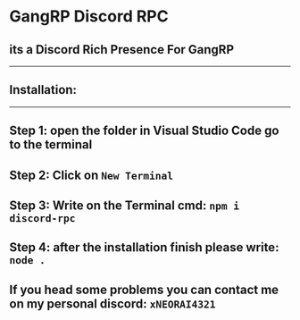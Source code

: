 # GangRP Discord RPC

its a Discord Rich Presence For GangRP
---

------------------------------------------------------------------------------
**__Installation:__**
------------------------------------------------------------------------------

------------------------------------------------------------------------------
Step 1: open the folder in Visual Studio Code go to the terminal
------------------------------------------------------------------------------
Step 2: Click on ``New Terminal``
------------------------------------------------------------------------------
Step 3: Write on the Terminal cmd: ``npm i discord-rpc``
------------------------------------------------------------------------------
Step 4: after the installation finish please write: ``node .``
------------------------------------------------------------------------------
If you head some problems you can contact me on my personal discord: ``xNEORAI4321``
------------------------------------------------------------------------------
